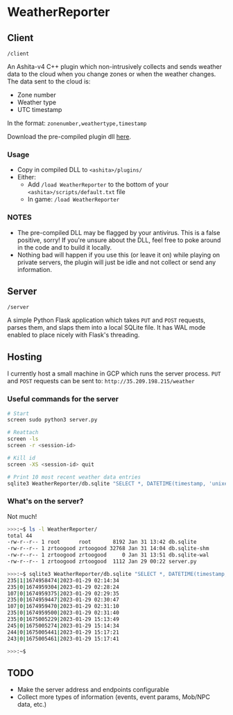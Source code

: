 # WeatherReporter

## Client

`/client`

An Ashita-v4 C++ plugin which non-intrusively collects and sends weather data to the cloud when you change zones or when the weather changes. The data sent to the cloud is:

- Zone number
- Weather type
- UTC timestamp

In the format: `zonenumber,weathertype,timestamp`

Download the pre-compiled plugin dll [here](https://github.com/zach2good/WeatherReporter/raw/main/client/Release/WeatherReporter.dll).

### Usage

- Copy in compiled DLL to `<ashita>/plugins/`
- Either:
  - Add `/load WeatherReporter` to the bottom of your `<ashita>/scripts/default.txt` file
  - In game: `/load WeatherReporter`

### NOTES

- The pre-compiled DLL may be flagged by your antivirus. This is a false positive, sorry! If you're unsure about the DLL, feel free to poke around in the code and to build it locally.
- Nothing bad will happen if you use this (or leave it on) while playing on private servers, the plugin will just be idle and not collect or send any information.

## Server

`/server`

A simple Python Flask application which takes `PUT` and `POST` requests, parses them, and slaps them into a local SQLite file.
It has WAL mode enabled to place nicely with Flask's threading.

## Hosting

I currently host a small machine in GCP which runs the server process. `PUT` and `POST` requests can be sent to: `http://35.209.198.215/weather`

### Useful commands for the server

```sh
# Start
screen sudo python3 server.py

# Reattach
screen -ls
screen -r <session-id>

# Kill id
screen -XS <session-id> quit

# Print 10 most recent weather data entries
sqlite3 WeatherReporter/db.sqlite "SELECT *, DATETIME(timestamp, 'unixepoch') FROM weather_data ORDER BY timestamp DESC LIMIT 10;"
```

### What's on the server?

Not much!

```sh
>>>:~$ ls -l WeatherReporter/
total 44
-rw-r--r-- 1 root      root       8192 Jan 31 13:42 db.sqlite
-rw-r--r-- 1 zrtoogood zrtoogood 32768 Jan 31 14:04 db.sqlite-shm
-rw-r--r-- 1 zrtoogood zrtoogood     0 Jan 31 13:51 db.sqlite-wal
-rw-r--r-- 1 zrtoogood zrtoogood  1112 Jan 29 00:22 server.py

>>>:~$ sqlite3 WeatherReporter/db.sqlite "SELECT *, DATETIME(timestamp, 'unixepoch') FROM weather_data ORDER BY timestamp ASC LIMIT 10;"
235|1|1674958474|2023-01-29 02:14:34
235|0|1674959304|2023-01-29 02:28:24
107|0|1674959375|2023-01-29 02:29:35
235|0|1674959447|2023-01-29 02:30:47
107|0|1674959470|2023-01-29 02:31:10
235|0|1674959500|2023-01-29 02:31:40
235|0|1675005229|2023-01-29 15:13:49
245|0|1675005274|2023-01-29 15:14:34
244|0|1675005441|2023-01-29 15:17:21
243|0|1675005461|2023-01-29 15:17:41

>>>:~$ 
```

## TODO

- Make the server address and endpoints configurable
- Collect more types of information (events, event params, Mob/NPC data, etc.)
